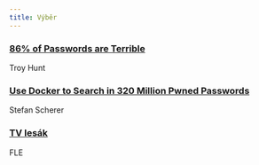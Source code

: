 ```yaml
---
title: Výběr
---
```


### [86% of Passwords are Terrible](https://www.troyhunt.com/86-of-passwords-are-terrible-and-other-statistics/)
Troy Hunt

### [Use Docker to Search in 320 Million Pwned Passwords](https://stefanscherer.github.io/use-docker-to-search-in-320-million-pwned-passwords/)
Stefan Scherer

### [TV lesák](http://mezismrky.cz/tvlesak/)
FLE
